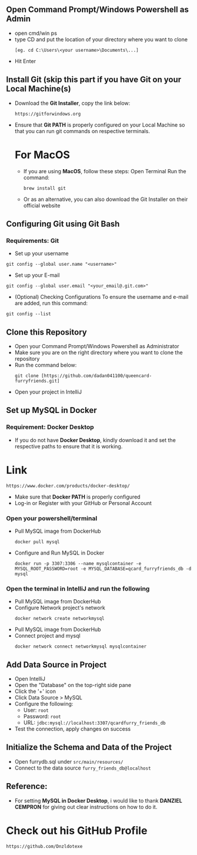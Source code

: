 ## Open Command Prompt/Windows Powershell as Admin
- open cmd/win ps
- type CD and put the location of your directory where you want to clone
    ```
  [eg. cd C:\Users\<your username>\Documents\...]
    ```
- Hit Enter

## Install Git (skip this part if you have Git on your Local Machine(s)
- Download the **Git Installer**, copy the link below:
  ```
  https://gitforwindows.org
  ```
- Ensure that **Git PATH** is properly configured on your Local Machine so that you can run git commands on respective terminals.

  # For MacOS
  - If you are using **MacOS**, follow these steps:
    Open Terminal
    Run the command:
    ```
    brew install git
    ```
  - Or as an alternative, you can also download the Git Installer on their official website

## Configuring Git using Git Bash
### Requirements: Git 
- Set up your username
```
git config --global user.name "<username>"
```
- Set up your E-mail
```
git config --global user.email "<your_email@.git.com>"
```
- (Optional) Checking Configurations
To ensure the username and e-mail are added, run this command:
```
git config --list
```

## Clone this Repository
- Open your Command Prompt/Windows Powershell as Administrator
- Make sure you are on the right directory where you want to clone the repository
- Run the command below:
    ```
    git clone [https://github.com/dadan041100/queencard-furryfriends.git]
    ```
- Open your project in IntelliJ
  
## Set up MySQL in Docker
### Requirement: Docker Desktop  
- If you do not have **Docker Desktop**, kindly download it and set the respective paths to ensure that it is working.
# Link
```
https://www.docker.com/products/docker-desktop/
```
- Make sure that **Docker PATH** is properly configured
- Log-in or Register with your GitHub or Personal Account
  
### Open your powershell/terminal
- Pull MySQL image from DockerHub  
    ```
    docker pull mysql
    ```
- Configure and Run MySQL in Docker  
    ```
    docker run -p 3307:3306 --name mysqlcontainer -e MYSQL_ROOT_PASSWORD=root -e MYSQL_DATABASE=qcard_furryfriends_db -d mysql
    ```
### Open the terminal in IntelliJ and run the following
- Pull MySQL image from DockerHub  
- Configure Network project's network  
    ```
    docker network create networkmysql
    ```
- Pull MySQL image from DockerHub  
- Connect project and mysql   
    ```
    docker network connect networkmysql mysqlcontainer
    ```

## Add Data Source in Project
- Open IntelliJ
- Open the "Database" on the top-right side pane
- Click the '+' icon
- Click Data Source > MySQL
- Configure the following:
  - User: `root`
  - Password: `root`
  - URL: `jdbc:mysql://localhost:3307/qcardfurry_friends_db`
- Test the connection, apply changes on success

## Initialize the Schema and Data of the Project
- Open furrydb.sql under `src/main/resources/`
- Connect to the data source `furry_friends_db@localhost`

## Reference:
- For setting **MySQL in Docker Desktop**, i would like to thank **DANZIEL CEMPRON** for giving out clear instructions on how to do it.
# Check out his GitHub Profile 
```
https://github.com/Dnzldotexe
```

  
